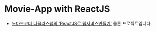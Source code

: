 # Movie-App with ReactJS
* <a href="https://academy.nomadcoders.co/p/reactjs-fundamentals">노마드코더 니꼴라스쌤의 'ReactJS로 웹서비스만들기'</a> 클론 프로젝트입니다.
